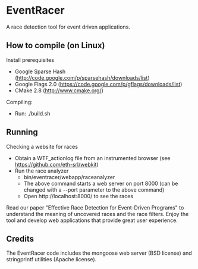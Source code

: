 EventRacer
==========

A race detection tool for event driven applications.


How to compile (on Linux)
-------------------------

Install prerequisites
   * Google Sparse Hash (http://code.google.com/p/sparsehash/downloads/list)
   * Google Flags 2.0 (https://code.google.com/p/gflags/downloads/list)
   * CMake 2.8 (http://www.cmake.org/)

Compiling:
   * Run: ./build.sh

Running
-------

Checking a website for races
   * Obtain a WTF_actionlog file from an instrumented browser (see https://github.com/eth-srl/webkit)
   * Run the race analyzer
      * bin/eventracer/webapp/raceanalyzer <the WFT_actionlog file>
      * The above command starts a web server on port 8000 (can be changed with a --port parameter to the above command)
      * Open http://localhost:8000/ to see the races

Read our paper "Effective Race Detection for Event-Driven Programs" to understand the meaning of
uncovered races and the race filters. Enjoy the tool and develop web applications that provide
great user experience.


Credits
-------

The EventRacer code includes the mongoose web server (BSD license) and stringprintf utilities (Apache license).

